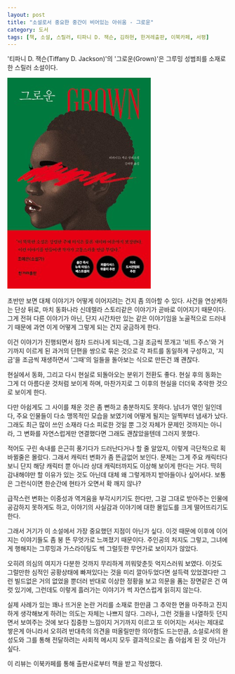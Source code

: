 ```yaml
---
layout: post
title: "소설로서 중요한 중간이 비어있는 아쉬움 - 그로운"
category: 도서
tags: [책, 소설, 스릴러, 티파니 D. 잭슨, 김하현, 한겨레출판, 이북카페, 서평]
---
```


'티파니 D. 잭슨(Tiffany D. Jackson)'의
'그로운(Grown)'은
그루밍 성범죄를 소재로 한 스릴러 소설이다.

![표지](/images/grown-book-h480.jpg)

초반만 보면 대체 이야기가 어떻게 이어지려는 건지 좀 의아할 수 있다.
사건을 연상케하는 단상 뒤로,
마치 동화나라 신데렐라 스토리같은 이야기가 곧바로 이어지기 때문이다.
그게 전혀 다른 이야기가 아닌,
단지 시간차만 있는 같은 이야기임을 노골적으로 드러내기 때문에
과연 이게 어떻게 그렇게 되는 건지 궁금하게 한다.

이건 이야기가 진행되면서 점차 드러나게 되는데,
그걸 조금씩 쪼개고 '비트 주스'와 거기까지 이르게 된 과거의 단편을 쌍으로 묶은 것으로 각 파트를 동일하게 구성하고,
'지금'을 조금씩 재생하면서
'그때'의 일들을 돌아보는 식으로 만든건 꽤 괜찮다.

현실에서 동화, 그리고 다시 현실로 되돌아오는 분위기 전환도 좋다.
현실 후의 동화는 그게 더 아름다운 것처럼 보이게 하며,
마찬가지로 그 이후의 현실을 더더욱 추악한 것으로 보이게 한다.

다만 아쉽게도 그 사이를 채운 것은 좀 뻔하고 충분하지도 못하다.
남녀가 엮인 일인데다, 주요 인물들이 다소 맹목적인 모습을 보였기에 어떻게 될지는 일찍부터 냄새가 났다.
그래도 최근 많이 쓰인 소재라 다소 피로한 것일 뿐 그것 자체가 문제인 것까지는 아니라,
그 변화를 자연스럽게만 연결했다면 그래도 괜찮았을텐데 그러지 못했다.

적어도 구린 속내를 은근히 풍기다가 드러난다거나 할 줄 알았지,
이렇게 극단적으로 획 바뀔줄은 몰랐다.
그래서 캐릭터 변화가 좀 뜬금없어 보인다.
문제는 그게 주요 캐릭터다 보니 단지 해당 캐릭터 뿐 아니라
상대 캐릭터까지도 이상해 보이게 한다는 거다.
딱히 감내해야만 할 이유가 있는 것도 아닌데 대체 왜 그렇게까지 받아들이나 싶어서다.
보통은 그런식이면 한순간에 현타가 오면서 확 깨지 않나?

급작스런 변화는 이중성과 역겨움을 부각시키기도 한다만,
그걸 그대로 받아주는 인물에 공감하지 못하게도 하고,
이야기의 사실감과 이야기에 대한 몰입도를 크게 떨어뜨리기도 한다.

그래서 거기가 이 소설에서 가장 중요했던 지점이 아닌가 싶다.
이것 때문에 이후에 이어지는 이야기들도 좀 붕 뜬 무엇가로 느껴졌기 때문이다.
주인공의 처지도 그렇고,
그녀에게 행해지는 그루밍과 가스라이팅도 썩 그럴듯한 무언가로 보이지가 않았다.

오히려 의심의 여지가 다분한 것까지 무리하게 끼워맞춘듯 억지스러워 보였다.
이것도 그럴만한 심적인 공황상태에 빠져있다는 것을 미리 깔아두었다면 설득력 있었겠다만
그런 빌드없은 거의 없었을 뿐더러
반대로 이상한 정황을 보고 의문을 품는 장면같은 건 여럿 있기에,
그런데도 이렇게 흘러가는 이야기가 썩 자연스럽게 읽히지 않는다.

실제 사례가 있는 꽤나 뜨거운 논란 거리를 소재로 한만큼
그 추악한 면을 마주하고 진지하게 생각해보게 하려는 의도는 자체는 나쁘지 않다.
그러나, 그런 것들을 나열하듯 던지면서 보여주는 것에 보다 집중한 느낌이지
거기까지 이르고 또 이어지는 서사는 제대로 쌓은게 아니라서
오히려 반대측의 의견을 떠올릴만한 의아함도 드는만큼,
소설로서의 완성도와 그를 통해 전달하려는 사회적 메시지 모두
결과적으로는 좀 아쉽게 된 것 아닌가 싶다.



<div class="im im-info">
이 리뷰는 이북카페를 통해 출판사로부터 책을 받고 작성했다.
</div>
